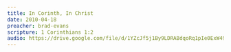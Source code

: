```yaml
---
title: In Corinth, In Christ
date: 2010-04-18
preacher: brad-evans
scripture: 1 Corinthians 1:2
audio: https://drive.google.com/file/d/1YZcJf5j1By9LDRABdqoRq1pIe0ExW49_/view
---
```

